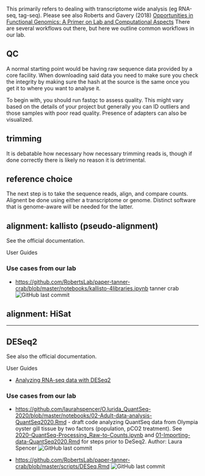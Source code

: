 This primarily refers to dealing with transcriptome wide analysis (eg RNA-seq, tag-seq). Please see also Roberts and Gavery (2018) [Opportunities in Functional Genomics: A Primer on Lab and Computational Aspects](http://eagle.fish.washington.edu/whale/pub/jsr37309_1r8rd0.pdf)
There are several workflows out there, but here we outline common workflows in our lab.

## QC
A normal starting point would be having raw sequence data provided by a core facility. When downloading said data you need to make sure you check the integrity by making sure the hash at the source is the same once you get it to where you want to analyse it. 

To begin with, you should run fastqc to assess quality. This might vary based on the details of your project but generally you can ID outliers and those samples with poor read quality. Presence of adapters can also be visualized.


## trimming
It is debatable how necessary how necessary trimming reads is, though if done correctly there is likely no reason it is detrimental.


## reference choice
The next step is to take the sequence reads, align, and compare counts. Alignent be done using either a transcriptome or genome. Distinct software that is genome-aware will be needed for the latter. 


## alignment: kallisto (pseudo-alignment)
See the official documentation.

User Guides

### Use cases from our lab

- <https://github.com/RobertsLab/paper-tanner-crab/blob/master/notebooks/kallisto-4libraries.ipynb> tanner crab ![GitHub last commit](https://img.shields.io/github/last-commit/RobertsLab/paper-tanner-crab)


## alignment: HiSat



---

## DESeq2

See also the official documentation.

User Guides
- [Analyzing RNA-seq data with DESeq2](http://bioconductor.org/packages/release/bioc/vignettes/DESeq2/inst/doc/DESeq2.html)


### Use cases from our lab
- <https://github.com/laurahspencer/O.lurida_QuantSeq-2020/blob/master/notebooks/02-Adult-data-analysis-QuantSeq2020.Rmd> - draft code analyzing QuantSeq data from Olympia oyster gill tissue by two factors (population, pCO2 treatment). See [2020-QuantSeq-Processing_Raw-to-Counts.ipynb](https://github.com/laurahspencer/O.lurida_QuantSeq-2020/blob/master/notebooks/2020-QuantSeq-Processing_Raw-to-Counts.ipynb) and [01-Importing-data-QuantSeq2020.Rmd](0https://github.com/laurahspencer/O.lurida_QuantSeq-2020/blob/master/notebooks/01-Importing-data-QuantSeq2020.Rmd) for steps prior to DeSeq2. Author: Laura Spencer  ![GitHub last commit](https://img.shields.io/github/last-commit/laurahspencer/O.lurida_QuantSeq-2020)

- <https://github.com/RobertsLab/paper-tanner-crab/blob/master/scripts/DESeq.Rmd> ![GitHub last commit](https://img.shields.io/github/last-commit/RobertsLab/paper-tanner-crab)
